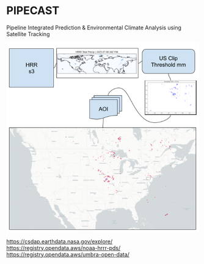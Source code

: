 # PIPECAST
Pipeline Integrated Prediction &amp; Environmental Climate Analysis using Satellite Tracking

![](Workflow.png)

https://csdap.earthdata.nasa.gov/explore/
https://registry.opendata.aws/noaa-hrrr-pds/
https://registry.opendata.aws/umbra-open-data/

